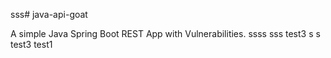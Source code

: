 sss# java-api-goat

A simple Java Spring Boot REST App with Vulnerabilities.
ssss
sss
test3
s
s
test3
test1
